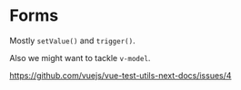 # Forms

Mostly `setValue()` and `trigger()`.

Also we might want to tackle `v-model`.

https://github.com/vuejs/vue-test-utils-next-docs/issues/4